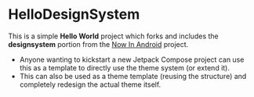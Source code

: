 # HelloDesignSystem
This is a simple **Hello World** project which forks and includes the **designsystem** portion from the [Now In Android](https://github.com/android/nowinandroid) project. 
- Anyone wanting to kickstart a new Jetpack Compose project can use this as a template to directly use the theme system (or extend it). 
- This can also be used as a theme template (reusing the structure) and completely redesign the actual theme itself.
